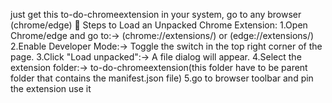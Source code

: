 just get this to-do-chromeextension in your system, go to any browser (chrome/edge)
🔧 Steps to Load an Unpacked Chrome Extension:
1.Open Chrome/edge and go to:->  (chrome://extensions/) or (edge://extensions/)
2.Enable Developer Mode:-> Toggle the switch in the top right corner of the page.
3.Click "Load unpacked":-> A file dialog will appear.
4.Select the extension folder:-> to-do-chromeextension(this folder have to be parent folder that contains the manifest.json file)
5.go to browser toolbar and pin the extension 
use it
